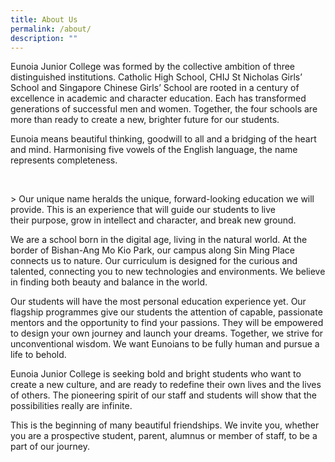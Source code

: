 ```yaml
---
title: About Us
permalink: /about/
description: ""
---
```

Eunoia Junior College was formed by the collective ambition of three distinguished institutions. Catholic High School, CHIJ St Nicholas Girls’ School and Singapore Chinese Girls’ School are rooted in a century of excellence in academic and character education. Each has transformed generations of successful men and women. Together, the four schools are more than ready to create a new, brighter future for our students.

Eunoia means beautiful thinking, goodwill to all&nbsp;and a bridging of the heart and mind. Harmonising five vowels of the English language, the name represents completeness.

<br>

&gt; Our unique name heralds the unique, forward-looking education we will provide. This is an experience that will guide&nbsp;our students to live their&nbsp;purpose, grow in intellect and character, and break new ground.


We are a school born in the digital age, living in the natural world. At the border of Bishan-Ang Mo Kio Park, our campus along Sin Ming Place connects us to nature. Our curriculum is designed for the curious and talented, connecting you to new technologies and environments. We believe in&nbsp;finding both beauty and balance in the world.

Our students&nbsp;will have the most personal education experience yet. Our flagship programmes give our students&nbsp;the attention of capable, passionate mentors and the opportunity to find your passions. They&nbsp;will be empowered to design your own journey and launch your dreams. Together, we strive for unconventional wisdom. We want Eunoians&nbsp;to be fully human and pursue a life to behold.

Eunoia Junior College is seeking bold and bright students who want to create a new culture, and are ready to redefine their own lives and the lives of others. The pioneering spirit of our staff and students will show that the possibilities really are infinite.

This is&nbsp;the beginning of many beautiful friendships. We invite you, whether you are&nbsp;a prospective student, parent, alumnus or member of staff, to be a part of our journey.